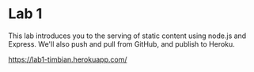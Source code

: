 Lab 1
=====

This lab introduces you to the serving of static content using node.js and Express. We'll also push and pull from GitHub, and publish to Heroku.

https://lab1-timbian.herokuapp.com/
